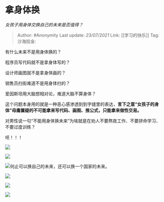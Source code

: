 # 拿身体换
*女孩子用身体交换自己的未来是否值得？*

> Author: #Anonymity
> Last update: *23/07/2021*
> Link: [[学习的快乐]]
> Tag:
> 沙海拾金:

有什么未来不是用身体换的？

程序员写代码就不是拿身体写的？

设计师画图就不是拿身体画的？

销售员扫街难道不是用身体扫的？

爱因斯坦用大脑想相对论，难道大脑不算身体？

这个问题本身用的就是一种恶心感渗透到到字缝里的表达，**言下之意“女孩子的身体”毋庸置疑的不可能拿来写代码、画图、推公式，只能拿来做性交易。**

对男性说一句“不能用身体换未来”为啥就是在劝人不要熬夜工作、不要拼命学习、不要过度训练？

呸！！！

![](https://pic1.zhimg.com/50/v2-023ffce7f4ee93b550b595b9c94e6035_hd.jpg?source=1940ef5c)

![](https://pic2.zhimg.com/50/v2-0dea09953121ff403e5e8ae5efafc7d3_hd.jpg?source=1940ef5c)

![](https://pic4.zhimg.com/50/v2-0df092f7421798a9bf8ba397e7bf1579_hd.jpg?source=1940ef5c)何止可以换自己的未来，还可以换一个国家的未来。

![](https://pic2.zhimg.com/50/v2-b66b245486a6324fb2ada5454340907a_hd.jpg?source=1940ef5c)

![](https://pic1.zhimg.com/50/v2-4cc1fe95d2683645d8613ed8b51741b9_hd.jpg?source=1940ef5c)

![](https://pic4.zhimg.com/50/v2-cda46aa8b57f0dc65a19ff8ad2f0ddd8_hd.jpg?source=1940ef5c)
